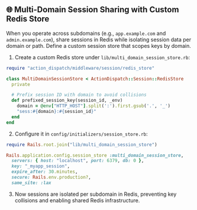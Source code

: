 ## 🌐 Multi-Domain Session Sharing with Custom Redis Store

When you operate across subdomains (e.g., `app.example.com` and `admin.example.com`), share sessions in Redis while isolating session data per domain or path. Define a custom session store that scopes keys by domain.

1. Create a custom Redis store under `lib/multi_domain_session_store.rb`:

```ruby
require "action_dispatch/middleware/session/redis_store"

class MultiDomainSessionStore < ActionDispatch::Session::RedisStore
  private

  # Prefix session ID with domain to avoid collisions
  def prefixed_session_key(session_id, _env)
    domain = @env["HTTP_HOST"].split(':').first.gsub('.', '_')
    "sess:#{domain}:#{session_id}"
  end
end
```

2. Configure it in `config/initializers/session_store.rb`:

```ruby
require Rails.root.join("lib/multi_domain_session_store")

Rails.application.config.session_store :multi_domain_session_store,
  servers: { host: "localhost", port: 6379, db: 0 },
  key: "_myapp_session",
  expire_after: 30.minutes,
  secure: Rails.env.production?,
  same_site: :lax
```

3. Now sessions are isolated per subdomain in Redis, preventing key collisions and enabling shared Redis infrastructure.